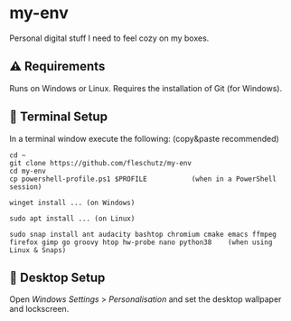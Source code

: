 my-env
======
Personal digital stuff I need to feel cozy on my boxes.

⚠️ Requirements
----------------
Runs on Windows or Linux. Requires the installation of Git (for Windows).

🔧 Terminal Setup
------------------
In a terminal window execute the following: (copy&paste recommended)
```
cd ~
git clone https://github.com/fleschutz/my-env
cd my-env
cp powershell-profile.ps1 $PROFILE           (when in a PowerShell session)

winget install ... (on Windows)

sudo apt install ... (on Linux)

sudo snap install ant audacity bashtop chromium cmake emacs ffmpeg firefox gimp go groovy htop hw-probe nano python38    (when using Linux & Snaps)
```

🔧 Desktop Setup
------------------
Open *Windows Settings* > *Personalisation* and set the desktop wallpaper and lockscreen.
